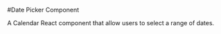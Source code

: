 #Date Picker Component  

A Calendar React component that allow users to select a range of dates.


